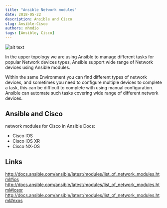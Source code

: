```yaml
---
title: "Ansible Network modules"
date: 2018-05-22
description: Ansible and Cisco
slug: Ansible-Cisco
authors: mhmdio
tags: [Ansible, Cisco]
---
```

<!--truncate-->
![alt text](https://github.com/mhmdio/mhmdio.github.io/raw/master/images/ansible-network-modules.jpg)

In the upper topology we are using Ansible to manage different tasks for popular Network devices types, Ansible support wide range of Network devices using Ansible modules.

Within the same Environment you can find different types of network devices, and sometimes you need to configure multiple devices to complete a task, this can be difficult to complete with using manual configuration. Ansible can automate such tasks covering wide range of different network devices.

## Ansible and Cisco

network modules for Cisco in Ansible Docs:

- Cisco IOS
- Cisco IOS XR
- Cisco NX-OS

## Links

http://docs.ansible.com/ansible/latest/modules/list_of_network_modules.html#ios
http://docs.ansible.com/ansible/latest/modules/list_of_network_modules.html#iosxr
http://docs.ansible.com/ansible/latest/modules/list_of_network_modules.html#nxos
